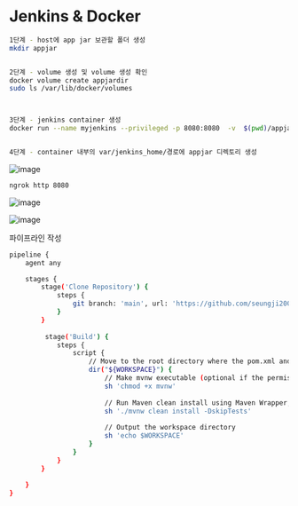 # Jenkins & Docker

```bash
1단계 - host에 app jar 보관할 폴더 생성
mkdir appjar


2단계 - volume 생성 및 volume 생성 확인
docker volume create appjardir
sudo ls /var/lib/docker/volumes



3단계 - jenkins container 생성
docker run --name myjenkins --privileged -p 8080:8080  -v  $(pwd)/appjardir:/var/jenkins_home/appjar   jenkins/jenkins:lts-jdk17


4단계 - container 내부의 var/jenkins_home/경로에 appjar 디렉토리 생성
```
![image](https://github.com/user-attachments/assets/fc917ee5-85be-4497-9006-ffe34c9c3e05)
```bash
ngrok http 8080
```

![image](https://github.com/user-attachments/assets/ae34c958-5a51-4fcd-9c7a-932b916ea1da)

![image](https://github.com/user-attachments/assets/3c1c60e3-0b84-4088-9e91-27b5b6daa822)

파이프라인 작성
```bash
pipeline {
    agent any

    stages {
        stage('Clone Repository') {
            steps {
                git branch: 'main', url: 'https://github.com/seungji2001/fisatest.git'
            }
        }
        
         stage('Build') {
            steps {
                script {
                    // Move to the root directory where the pom.xml and mvnw are located
                    dir("${WORKSPACE}") {
                        // Make mvnw executable (optional if the permissions are already set)
                        sh 'chmod +x mvnw'
                        
                        // Run Maven clean install using Maven Wrapper, skipping tests if needed
                        sh './mvnw clean install -DskipTests'
                        
                        // Output the workspace directory
                        sh 'echo $WORKSPACE'
                    }
                }
            }
        }
        
    }
}
```
